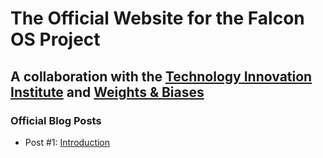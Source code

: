 # The Official Website for the Falcon OS Project
## A collaboration with the [Technology Innovation Institute](https://www.tii.ae/) and [Weights & Biases](https://wandb.ai/)
### Official Blog Posts

- Post #1: [Introduction](https://wandb.ai/falcon-os-wandb-team/falcon-os/reports/Project-Falcon-OS-An-Open-Source-LLM-Operating-System--Vmlldzo2MTYwMjE4)
